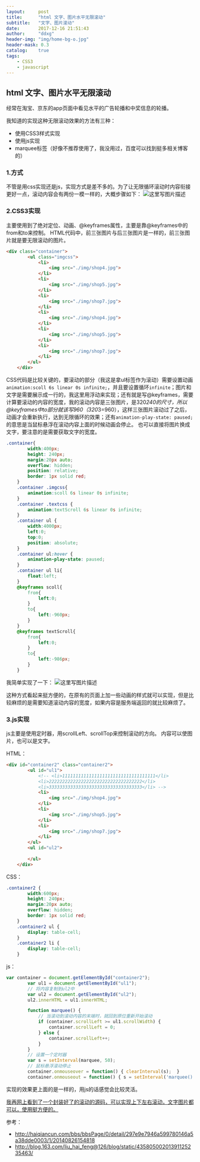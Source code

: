```yaml
---
layout:     post
title:      "html 文字、图片水平无限滚动"
subtitle:   "文字、图片滚动"
date:       2017-12-16 21:51:43
author:     "ddxg"
header-img: "img/home-bg-o.jpg"
header-mask: 0.3
catalog:    true
tags:
    - CSS3
    - javascript
---
```



## **html 文字、图片水平无限滚动** 

经常在淘宝、京东的app页面中看见水平的广告轮播和中奖信息的轮播。

我知道的实现这种无限滚动效果的方法有三种：

 - 使用CSS3样式实现
 - 使用js实现
 - marquee标签（好像不推荐使用了，我没用过，百度可以找到挺多相关博客的）
 

### **1.方式** 
不管是用css实现还是js，实现方式是差不多的。为了让无限循环滚动时内容衔接更好一点，滚动内容会有两份一模一样的，大概步骤如下：
![这里写图片描述](http://img.blog.csdn.net/20171216185146992?watermark/2/text/aHR0cDovL2Jsb2cuY3Nkbi5uZXQvQWxpZ3VhZ3Vh/font/5a6L5L2T/fontsize/400/fill/I0JBQkFCMA==/dissolve/70/gravity/SouthEast)

### **2.CSS3实现** 
主要使用到了绝对定位、动画、@keyframes属性，主要是靠@keyframes中的from和to来控制。
HTML代码中，前三张图片与后三张图片是一样的，前三张图片就是要无限滚动的图片。

``` HTML
<div class="container">  
	    <ul class="imgcss">  
	        <li>
	        	<img src="./img/shop4.jpg"> 
	        </li>
	        <li>
	        	<img src="./img/shop5.jpg"> 
	        </li>
	        <li>
	        	<img src="./img/shop7.jpg"> 
	        </li>
	        <li>
	        	<img src="./img/shop4.jpg"> 
	        </li>
	        <li>
	        	<img src="./img/shop5.jpg"> 
	        </li>
	        <li>
	        	<img src="./img/shop7.jpg"> 
	        </li>
	    </ul>  
	</div>  
```
CSS代码是比较关键的，要滚动的部分（我这是拿ul标签作为滚动）需要设置动画`animation:scoll 6s linear 0s infinite;`，并且要设置循环`infinite`；图片和文字是需要展示成一行的，我这里用浮动来实现；还有就是写@keyframes，需要计算要滚动的内容的宽度，我的滚动内容是三张图片，是320*240的尺寸，所以@keyframes中to部分就该写960（320*3=960），这样三张图片滚动过了之后，动画才会重新执行，达到无限循环的效果；还有`animation-play-state: paused;` 的意思是当鼠标悬浮在滚动内容上面的时候动画会停止。
也可以直接将图片换成文字，要注意的是需要获取文字的宽度。
``` CSS
.container{  
        width:400px;  
        height: 240px;
        margin:20px auto;  
        overflow: hidden;  
        position: relative;  
        border: 1px solid red;
    }  
    .container .imgcss{  
        animation:scoll 6s linear 0s infinite;  
    } 
    .container .textcss {
		animation:textScroll 6s linear 0s infinite;  
    }
	.container ul {
        width:4000px;  
        left:0;  
        top:0;  
        position: absolute;  
	}
    .container ul:hover {
		animation-play-state: paused;
	} 
    .container ul li{  
        float:left;  
    }  
	@keyframes scoll{  
        from{  
            left:0;  
        }  
        to{  
            left:-960px;  
        }  
    }   
	@keyframes textScroll{  
        from{  
            left:0;  
        }  
        to{  
            left:-986px;  
        }  
    }   
```
我简单实现了一下：
![这里写图片描述](http://img.blog.csdn.net/20171216202534943?watermark/2/text/aHR0cDovL2Jsb2cuY3Nkbi5uZXQvQWxpZ3VhZ3Vh/font/5a6L5L2T/fontsize/400/fill/I0JBQkFCMA==/dissolve/70/gravity/SouthEast)

这种方式看起来挺方便的，在原有的页面上加一些动画的样式就可以实现，但是比较麻烦的是需要知道滚动内容的宽度，如果内容是服务端返回的就比较麻烦了。


### **3.js实现** 
js主要是使用定时器，用scrollLeft、scrollTop来控制滚动的方向。
内容可以使图片，也可以是文字。

HTML：
``` HTML
<div id="container2" class="container2">
		<ul id="ul1">
			<!-- <li>11111111111111111111111111111111111</li>
			<li>22222222222222222222222222222222222</li>
			<li>33333333333333333333333333333333333</li> -->
			<li>
	        	<img src="./img/shop4.jpg"> 
	        </li>
	        <li>
	        	<img src="./img/shop5.jpg"> 
	        </li>
	        <li>
	        	<img src="./img/shop7.jpg"> 
	        </li>
		</ul>
		<ul id="ul2">
			
		</ul>
	</div>
```
CSS：

``` CSS
.container2 {
    	width:600px;  
        height: 240px;
        margin:20px auto;  
        overflow: hidden;   
        border: 1px solid red;
    }
    .container2 ul {
    	display: table-cell;
    }
	.container2 li {
		display: table-cell;
	}
```
js：

``` javascript
var container = document.getElementById("container2");
		var ul1 = document.getElementById("ul1");
		// 将内容复制到ul2中
		var ul2 = document.getElementById("ul2");
		ul2.innerHTML = ul1.innerHTML;

		function marquee() {
			// 当滚动到滚动内容的末端时，就回到原位重新开始滚动
			if (container.scrollLeft >= ul1.scrollWidth) {
				container.scrollLeft = 0;
			} else {
				container.scrollLeft++;
			}
		}
		// 设置一个定时器
		var s = setInterval(marquee, 50);
		// 鼠标悬浮滚动停止
		container.onmouseover = function() { clearInterval(s);  } 
  		container.onmouseout = function() { s = setInterval('marquee()', 50);}
```
实现的效果更上面的是一样的，用js的话感觉会比较灵活。


[我再网上看到了一个封装好了的滚动的源码，可以实现上下左右滚动，文字图片都可以，使用挺方便的。](http://haiqiancun.com/bbs/bbsPage/0/detail/297e9e7946a599780146a5a38dde0003/1/20140826154818)

参考：

 - http://haiqiancun.com/bbs/bbsPage/0/detail/297e9e7946a599780146a5a38dde0003/1/20140826154818
 - http://blog.163.com/liu_hai_feng@126/blog/static/43580500201391125235463/


